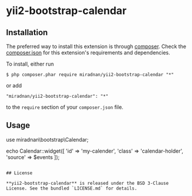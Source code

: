 yii2-bootstrap-calendar
=================

## Installation

The preferred way to install this extension is through [composer](http://getcomposer.org/download/). Check the [composer.json](https://github.com/miradnan/yii2-bootstrap-calendar/blob/master/composer.json) for this extension's requirements and dependencies.

To install, either run

```
$ php composer.phar require miradnan/yii2-bootstrap-calendar "*"
```

or add

```
"miradnan/yii2-bootstrap-calendar": "*"
```

to the ```require``` section of your `composer.json` file.

## Usage

use miradnan\bootstrap\Calendar;

echo Calendar::widget([
    'id' => 'my-calender',
    'class' => 'calendar-holder',
    'source' => $events
]);
```

## License

**yii2-bootstrap-calendar** is released under the BSD 3-Clause License. See the bundled `LICENSE.md` for details.
